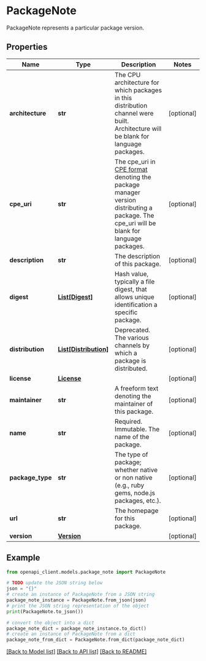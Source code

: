 # PackageNote

PackageNote represents a particular package version.

## Properties

Name | Type | Description | Notes
------------ | ------------- | ------------- | -------------
**architecture** | **str** | The CPU architecture for which packages in this distribution channel were built. Architecture will be blank for language packages. | [optional] 
**cpe_uri** | **str** | The cpe_uri in [CPE format](https://cpe.mitre.org/specification/) denoting the package manager version distributing a package. The cpe_uri will be blank for language packages. | [optional] 
**description** | **str** | The description of this package. | [optional] 
**digest** | [**List[Digest]**](Digest.md) | Hash value, typically a file digest, that allows unique identification a specific package. | [optional] 
**distribution** | [**List[Distribution]**](Distribution.md) | Deprecated. The various channels by which a package is distributed. | [optional] 
**license** | [**License**](License.md) |  | [optional] 
**maintainer** | **str** | A freeform text denoting the maintainer of this package. | [optional] 
**name** | **str** | Required. Immutable. The name of the package. | [optional] 
**package_type** | **str** | The type of package; whether native or non native (e.g., ruby gems, node.js packages, etc.). | [optional] 
**url** | **str** | The homepage for this package. | [optional] 
**version** | [**Version**](Version.md) |  | [optional] 

## Example

```python
from openapi_client.models.package_note import PackageNote

# TODO update the JSON string below
json = "{}"
# create an instance of PackageNote from a JSON string
package_note_instance = PackageNote.from_json(json)
# print the JSON string representation of the object
print(PackageNote.to_json())

# convert the object into a dict
package_note_dict = package_note_instance.to_dict()
# create an instance of PackageNote from a dict
package_note_from_dict = PackageNote.from_dict(package_note_dict)
```
[[Back to Model list]](../README.md#documentation-for-models) [[Back to API list]](../README.md#documentation-for-api-endpoints) [[Back to README]](../README.md)


